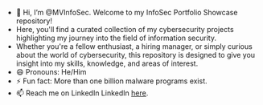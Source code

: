 - 👋 Hi, I’m @MVInfoSec. Welcome to my InfoSec Portfolio Showcase repository!
- Here, you'll find a curated collection of my cybersecurity projects highlighting my journey into the field of information security.
- Whether you're a fellow enthusiast, a hiring manager, or simply curious about the world of cybersecurity, this repository is designed to give you insight into my skills, knowledge, and areas of interest.
- 😄 Pronouns: He/Him
- ⚡ Fun fact: More than one billion malware programs exist.
- 📫 Reach me on LinkedIn LinkedIn [here](https://www.linkedin.com/in/maximiliano-villarreal-805720181/).
